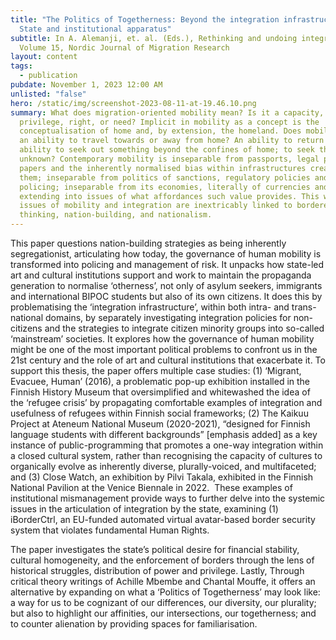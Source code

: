 ```yaml
---
title: "The Politics of Togetherness: Beyond the integration infrastructure of
  State and institutional apparatus"
subtitle: In A. Alemanji, et. al. (Eds.), Rethinking and undoing integration.
  Volume 15, Nordic Journal of Migration Research
layout: content
tags:
  - publication
pubdate: November 1, 2023 12:00 AM
unlisted: "false"
hero: /static/img/screenshot-2023-08-11-at-19.46.10.png
summary: What does migration-oriented mobility mean? Is it a capacity,
  privilege, right, or need? Implicit in mobility as a concept is the
  conceptualisation of home and, by extension, the homeland. Does mobility mean
  an ability to travel towards or away from home? An ability to return to it? An
  ability to seek out something beyond the confines of home; to seek the
  unknown? Contemporary mobility is inseparable from passports, legal permits,
  papers and the inherently normalised bias within infrastructures created by
  them; inseparable from politics of sanctions, regulatory policies and
  policing; inseparable from its economies, literally of currencies and value,
  extending into issues of what affordances such value provides. This way,
  issues of mobility and integration are inextricably linked to bordered
  thinking, nation-building, and nationalism.
---
```

This paper questions nation-building strategies as being inherently segregationist, articulating how today, the governance of human mobility is transformed into policing and management of risk. It unpacks how state-led art and cultural institutions support and work to maintain the propaganda generation to normalise ‘otherness’, not only of asylum seekers, immigrants and international BIPOC students but also of its own citizens. It does this by problematising the ‘integration infrastructure’, within both intra- and trans- national domains, by separately investigating integration policies for non-citizens and the strategies to integrate citizen minority groups into so-called ‘mainstream’ societies. It explores how the governance of human mobility might be one of the most important political problems to confront us in the 21st century and the role of art and cultural institutions that exacerbate it. To support this thesis, the paper offers multiple case studies: (1) ‘Migrant, Evacuee, Human’ (2016), a problematic pop-up exhibition installed in the Finnish History Museum that oversimplified and whitewashed the idea of the ‘refugee crisis’ by propagating comfortable examples of integration and usefulness of refugees within Finnish social frameworks; (2) The Kaikuu Project at Ateneum National Museum (2020-2021), “designed for Finnish language students with different backgrounds” \[emphasis added] as a key instance of public-programming that promotes a one-way integration within a closed cultural system, rather than recognising the capacity of cultures to organically evolve as inherently diverse, plurally-voiced, and multifaceted; and (3) Close Watch, an exhibition by Pilvi Takala, exhibited in the Finnish National Pavilion at the Venice Biennale in 2022.  These examples of institutional mismanagement provide ways to further delve into the systemic issues in the articulation of integration by the state, examining (1) iBorderCtrl, an EU-funded automated virtual avatar-based border security system that violates fundamental Human Rights.

The paper investigates the state’s political desire for financial stability, cultural homogeneity, and the enforcement of borders through the lens of historical struggles, distribution of power and privilege. Lastly, Through critical theory writings of Achille Mbembe and Chantal Mouffe, it offers an alternative by expanding on what a ‘Politics of Togetherness’ may look like: a way for us to be cognizant of our differences, our diversity, our plurality; but also to highlight our affinities, our intersections, our togetherness; and to counter alienation by providing spaces for familiarisation.
